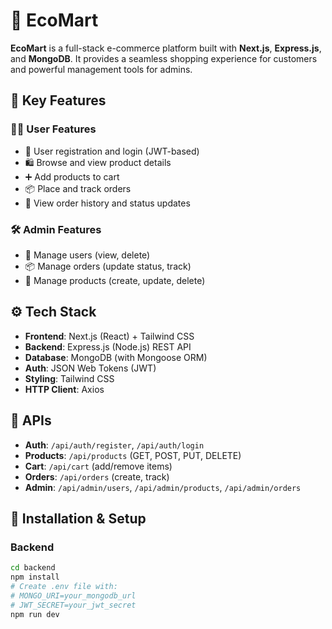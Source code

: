 # 🛒 EcoMart

**EcoMart** is a full-stack e-commerce platform built with **Next.js**, **Express.js**, and **MongoDB**. It provides a seamless shopping experience for customers and powerful management tools for admins.

## 🚀 Key Features

### 🧑‍💻 User Features
- 🔐 User registration and login (JWT-based)
- 🛍️ Browse and view product details
- ➕ Add products to cart
- 📦 Place and track orders
- 🧾 View order history and status updates

### 🛠️ Admin Features
- 👤 Manage users (view, delete)
- 📦 Manage orders (update status, track)
- 🛒 Manage products (create, update, delete)

## ⚙️ Tech Stack

- **Frontend**: Next.js (React) + Tailwind CSS  
- **Backend**: Express.js (Node.js) REST API  
- **Database**: MongoDB (with Mongoose ORM)  
- **Auth**: JSON Web Tokens (JWT)  
- **Styling**: Tailwind CSS  
- **HTTP Client**: Axios

## 🧪 APIs

- **Auth**: `/api/auth/register`, `/api/auth/login`
- **Products**: `/api/products` (GET, POST, PUT, DELETE)
- **Cart**: `/api/cart` (add/remove items)
- **Orders**: `/api/orders` (create, track)
- **Admin**: `/api/admin/users`, `/api/admin/products`, `/api/admin/orders`

## 📌 Installation & Setup

### Backend

```bash
cd backend
npm install
# Create .env file with:
# MONGO_URI=your_mongodb_url
# JWT_SECRET=your_jwt_secret
npm run dev

